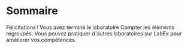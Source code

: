 # Sommaire

Félicitations ! Vous avez terminé le laboratoire Compter les éléments regroupés. Vous pouvez pratiquer d'autres laboratoires sur LabEx pour améliorer vos compétences.
